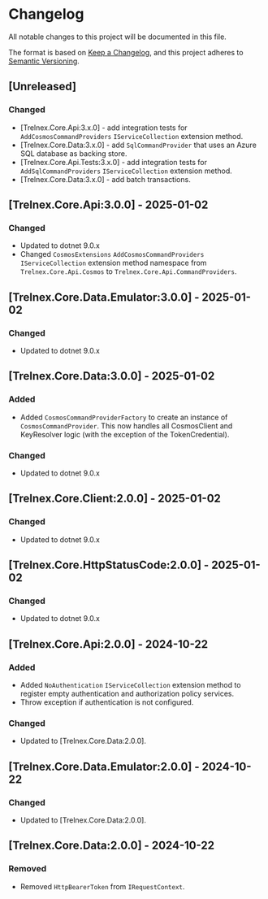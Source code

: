 # Changelog

All notable changes to this project will be documented in this file.

The format is based on [Keep a Changelog](https://keepachangelog.com/en/1.1.0/), and this project adheres to [Semantic Versioning](https://semver.org/spec/v2.0.0.html).

## [Unreleased]

### Changed

- [Trelnex.Core.Api:3.x.0] - add integration tests for `AddCosmosCommandProviders` `IServiceCollection` extension method.
- [Trelnex.Core.Data:3.x.0] - add `SqlCommandProvider` that uses an Azure SQL database as backing store.
- [Trelnex.Core.Api.Tests:3.x.0] - add integration tests for `AddSqlCommandProviders` `IServiceCollection` extension method.
- [Trelnex.Core.Data:3.x.0] - add batch transactions.

## [Trelnex.Core.Api:3.0.0] - 2025-01-02

### Changed

- Updated to dotnet 9.0.x
- Changed `CosmosExtensions` `AddCosmosCommandProviders` `IServiceCollection` extension method namespace from `Trelnex.Core.Api.Cosmos` to `Trelnex.Core.Api.CommandProviders`.

## [Trelnex.Core.Data.Emulator:3.0.0] - 2025-01-02

### Changed

- Updated to dotnet 9.0.x

## [Trelnex.Core.Data:3.0.0] - 2025-01-02

### Added

- Added `CosmosCommandProviderFactory` to create an instance of `CosmosCommandProvider`. This now handles all CosmosClient and KeyResolver logic (with the exception of the TokenCredential).

### Changed

- Updated to dotnet 9.0.x

## [Trelnex.Core.Client:2.0.0] - 2025-01-02

### Changed

- Updated to dotnet 9.0.x

## [Trelnex.Core.HttpStatusCode:2.0.0] - 2025-01-02

### Changed

- Updated to dotnet 9.0.x

## [Trelnex.Core.Api:2.0.0] - 2024-10-22

### Added

- Added `NoAuthentication` `IServiceCollection` extension method to register empty authentication and authorization policy services.
- Throw exception if authentication is not configured.

### Changed

- Updated to [Trelnex.Core.Data:2.0.0].

## [Trelnex.Core.Data.Emulator:2.0.0] - 2024-10-22

### Changed

- Updated to [Trelnex.Core.Data:2.0.0].

## [Trelnex.Core.Data:2.0.0] - 2024-10-22

### Removed

- Removed `HttpBearerToken` from `IRequestContext`.
